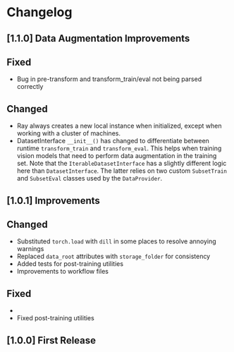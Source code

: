# Changelog

## [1.1.0] Data Augmentation Improvements

## Fixed

- Bug in pre-transform and transform_train/eval not being parsed correctly

## Changed

- Ray always creates a new local instance when initialized, except when working with a cluster of machines.
- DatasetInterface `__init__()` has changed to differentiate between runtime `transform_train` and `transform_eval`. 
  This helps when training vision models that need to perform data augmentation in the training set.
  Note that the `IterableDatasetInterface` has a slightly different logic here than `DatasetInterface`. 
  The latter relies on two custom `SubsetTrain` and `SubsetEval` classes used by the `DataProvider`.

  
## [1.0.1] Improvements

## Changed

- Substituted `torch.load` with `dill` in some places to resolve annoying warnings
- Replaced `data_root` attributes with `storage_folder` for consistency
- Added tests for post-training utilities
- Improvements to workflow files

## Fixed
- 
- Fixed post-training utilities


## [1.0.0] First Release
